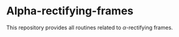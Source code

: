 # Alpha-rectifying-frames

This repository provides all routines related to $\alpha$-rectifying frames.
